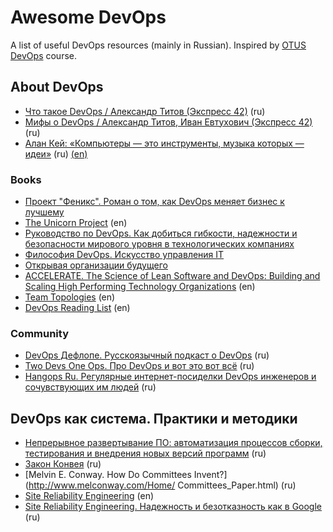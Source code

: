 # Awesome DevOps
A list of useful DevOps resources (mainly in Russian).
Inspired by [OTUS DevOps](https://otus.ru/lessons/devops-praktiki-i-instrumenty/) course.

## About DevOps

- [Что такое DevOps / Александр Титов (Экспресс 42)](https://youtu.be/php6DfXXG0Y) (ru)
- [Мифы о DevOps / Александр Титов, Иван Евтухович (Экспресс 42)](https://youtu.be/hG5Bm3dgk3o) (ru)
- [Алан Кей: «Компьютеры — это инструменты, музыка которых — идеи»](https://habr.com/ru/company/philtech/blog/420555/) (ru) [(en)](http://web.archive.org/web/20090228161351/http://content.scholastic.com/browse/article.jsp?id=5&print=2)

### Books

- [Проект "Феникс". Роман о том, как DevOps меняет бизнес к лучшему](https://eksmo.ru/book/proekt-feniks-roman-o-tom-kak-devops-menyaet-biznes-k-luchshemu-ITD583259/)
- [The Unicorn Project](https://itrevolution.com/the-unicorn-project/) (en)
- [Руководство по DevOps. Как добиться гибкости, надежности и безопасности мирового уровня в технологических компаниях](https://www.mann-ivanov-ferber.ru/books/rukovodstvo-po-devops/)
- [Философия DevOps. Искусство управления IT](https://www.piter.com/collection/all/product/filosofiya-devops-iskusstvo-upravleniya-it-2)
- [Открывая организации будущего](https://www.mann-ivanov-ferber.ru/books/novyj-vzglyad-na-organizacii/)
- [ACCELERATE. The Science of Lean Software and DevOps: Building and Scaling High Performing Technology Organizations](https://itrevolution.com/book/accelerate/) (en)
- [Team Topologies](https://teamtopologies.com/book) (en)
- [DevOps Reading List](https://www.goodreads.com/list/show/30720.DevOps_Reading_List?fbclid=IwAR0nO6NI5N6Z9TJ02-5okWY9efcs5bsJN8qUyuuOKjTl0nH5RzUhng7yBMU) (en)

### Community

- [DevOps Дефлопе. Русскоязычный подкаст о DevOps](https://devopsdeflope.ru) (ru)
- [Two Devs One Ops. Про DevOps и вот это вот всё](https://www.2d1o.ru) (ru)
- [Hangops Ru. Регулярные интернет-посиделки DevOps инженеров и сочувствующих им людей](http://hangops.ru) (ru)

## DevOps как система. Практики и методики

- [Непрерывное развертывание ПО: автоматизация процессов сборки, тестирования и внедрения новых версий программ](http://www.williamspublishing.com/Books/978-5-8459-1739-3.html) (ru)
- [Закон Конвея](http://evtuhovich.ru/blog/2016/10/05/conways-law/) (ru)
- [Melvin E. Conway. How Do Committees Invent?](http://www.melconway.com/Home/ Committees_Paper.html) (ru)
- [Site Reliability Engineering](https://landing.google.com/sre/books/) (en)
- [Site Reliability Engineering. Надежность и безотказность как в Google](https://www.piter.com/collection/all/product/site-reliability-engineering-nadezhnost-i-bezotkaznost-kak-v-google) (ru)
